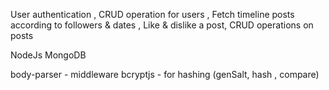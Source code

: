 User authentication ,
CRUD operation for users ,
Fetch timeline posts according to followers & dates ,
Like & dislike a post,
CRUD operations on posts

NodeJs
MongoDB

body-parser - middleware
bcryptjs - for hashing (genSalt, hash , compare)
